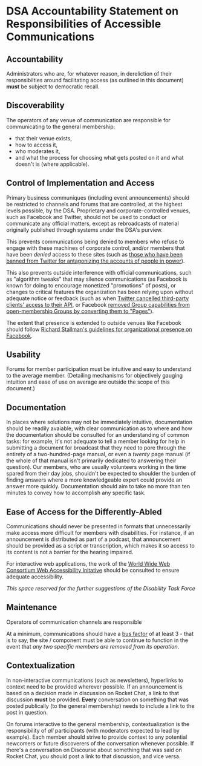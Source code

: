 # DSA Accountability Statement on Responsibilities of Accessible Communications

## Accountability

Administrators who are, for whatever reason, in dereliction of their responsibilties around facilitating access (as outlined in this document) **must** be subject to democratic recall.

## Discoverability

The operators of any venue of communication are responsible for communicating to the general membership:

- that their venue exists,
- how to access it,
- who moderates it,
- and what the process for choosing what gets posted on it and what doesn't is (where applicable).

## Control of Implementation and Access

Primary business communiques (including event announcements) should be restricted to channels and forums that are controlled, at the highest levels possible, by the DSA. Proprietary and corporate-controlled venues, such as Facebook and Twitter, should not be used to conduct or communicate any official matters, except as rebroadcasts of material originally published through systems under the DSA's purview.

This prevents communications being denied to members who refuse to engage with these machines of corporate control, and/or members that have been *denied* access to these sites (such as [those who have been banned from Twitter for antagonizing the accounts of people in power][Twitter bans]).

[Twitter bans]: https://www.theverge.com/2017/2/24/14719828/twitter-account-lock-ban-swearing-abuse-moderation

This also prevents outside interference with official communications, such as "algorithm tweaks" that may silence communications (as Facebook is known for doing to encourage monetized "promotions" of posts), or changes to critical features the organization has been relying upon without adequate notice or feedback (such as when [Twitter cancelled third-party clients' access to their API][Twitter API], or Facebook [removed Group capabilities from open-membership Groups by converting them to "Pages"][Groups to Pages]).

[Twitter API]: https://techcrunch.com/2011/03/11/twitter-ecosystem-guidelines/
[Groups to Pages]: https://www.lifewire.com/facebook-groups-4103720

The extent that presence is extended to outside venues like Facebook should follow [Richard Stallman's guidelines for organizational presence on Facebook][rms-fbp].

[rms-fbp]: https://stallman.org/facebook-presence.html

## Usability

Forums for member participation must be intuitive and easy to understand to the average member. (Detailing mechanisms for objectively gauging intuition and ease of use on average are outside the scope of this document.)

## Documentation

In places where solutions may not be immediately intuitive, documentation should be readily avaiable, with clear communication as to where and how the documentation should be consulted for an understanding of common tasks: for example, it's not adequate to tell a member looking for help in submitting a document for broadcast that they need to pore through the entirety of a two-hundred-page manual, or even a *twenty* page manual (if the whole of that manual isn't primarily dedicated to answering their question). Our members, who are usually volunteers working in the time spared from their day jobs, shouldn't be expected to shoulder the burden of finding answers where a more knowledgeable expert could provide an answer more quickly. Documentation should aim to take no more than ten minutes to convey how to accomplish any specific task.

## Ease of Access for the Differently-Abled

Communications should never be presented in formats that unnecessarily make access more difficult for members with disabilities. For instance, if an announcement is distributed as part of a podcast, that announcement should be provided as a script or transcription, which makes it so access to its content is not a barrier for the hearing impaired.

For interactive web applications, the work of the [World Wide Web Consortium Web Accessibility Initative][WAI] should be consulted to ensure adequate accessibility.

[WAI]: https://www.w3.org/WAI/

*This space reserved for the further suggestions of the Disability Task Force*

## Maintenance

Operators of communication channels are responsible

At a minimum, communications should have a [bus factor][] of at least 3 - that is to say, the site / component must be able to continue to function in the event that *any two specific members are removed from its operation*.

[bus factor]: https://en.wikipedia.org/wiki/Bus_factor

## Contextualization

In non-interactive communications (such as newsletters), hyperlinks to context need to be provided wherever possible. If an announcement is based on a decision made in discussion on Rocket Chat, a link to that discussion **must** be provided. **Every** conversation on something that was posted publically (to the general membership) needs to include a link to the post in question.

On forums interactive to the general membership, contextualization is the responsibility of *all* participants (with moderators expected to lead by example). Each member should strive to provide context to any potential newcomers or future discoverers of the conversation whenever possible. If there's a conversation on Discourse about something that was said on Rocket Chat, you should post a link to that discussion, and vice versa.
